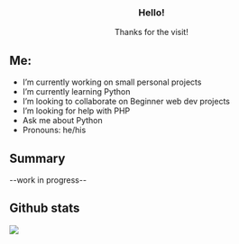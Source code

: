 <h3 align="center">Hello!</h3>

  <p align="center">
    Thanks for the visit!

<!--
**pj-commits/pj-commits** is a ✨ _special_ ✨ repository because its `README.md` (this file) appears on your GitHub profile.
-->
## Me:


- I’m currently working on small personal projects
- I’m currently learning Python
- I’m looking to collaborate on Beginner web dev projects
- I’m looking for help with PHP
- Ask me about Python
- Pronouns: he/his

## Summary

--work in progress--


## Github stats

![](https://github-profile-summary-cards.vercel.app/api/cards/profile-details?username=pj-commits&theme=monokai)


